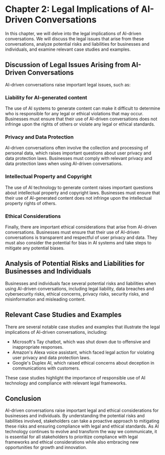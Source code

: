 Chapter 2: Legal Implications of AI-Driven Conversations
========================================================

In this chapter, we will delve into the legal implications of AI-driven conversations. We will discuss the legal issues that arise from these conversations, analyze potential risks and liabilities for businesses and individuals, and examine relevant case studies and examples.

Discussion of Legal Issues Arising from AI-Driven Conversations
---------------------------------------------------------------

AI-driven conversations raise important legal issues, such as:

### Liability for AI-generated content

The use of AI systems to generate content can make it difficult to determine who is responsible for any legal or ethical violations that may occur. Businesses must ensure that their use of AI-driven conversations does not infringe upon the rights of others or violate any legal or ethical standards.

### Privacy and Data Protection

AI-driven conversations often involve the collection and processing of personal data, which raises important questions about user privacy and data protection laws. Businesses must comply with relevant privacy and data protection laws when using AI-driven conversations.

### Intellectual Property and Copyright

The use of AI technology to generate content raises important questions about intellectual property and copyright laws. Businesses must ensure that their use of AI-generated content does not infringe upon the intellectual property rights of others.

### Ethical Considerations

Finally, there are important ethical considerations that arise from AI-driven conversations. Businesses must ensure that their use of AI-driven conversations is transparent and respectful of user privacy and data. They must also consider the potential for bias in AI systems and take steps to mitigate any potential biases.

Analysis of Potential Risks and Liabilities for Businesses and Individuals
--------------------------------------------------------------------------

Businesses and individuals face several potential risks and liabilities when using AI-driven conversations, including legal liability, data breaches and cybersecurity risks, ethical concerns, privacy risks, security risks, and misinformation and misleading content.

Relevant Case Studies and Examples
----------------------------------

There are several notable case studies and examples that illustrate the legal implications of AI-driven conversations, including:

* Microsoft's Tay chatbot, which was shut down due to offensive and inappropriate responses.
* Amazon's Alexa voice assistant, which faced legal action for violating user privacy and data protection laws.
* Google's Duplex AI, which raised ethical concerns about deception in communications with customers.

These case studies highlight the importance of responsible use of AI technology and compliance with relevant legal frameworks.

Conclusion
----------

AI-driven conversations raise important legal and ethical considerations for businesses and individuals. By understanding the potential risks and liabilities involved, stakeholders can take a proactive approach to mitigating these risks and ensuring compliance with legal and ethical standards. As AI technology continues to evolve and transform the way we communicate, it is essential for all stakeholders to prioritize compliance with legal frameworks and ethical considerations while also embracing new opportunities for growth and innovation.
